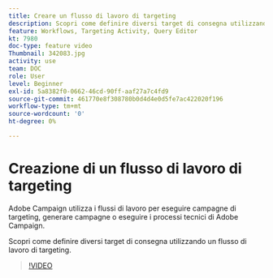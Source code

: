 ```yaml
---
title: Creare un flusso di lavoro di targeting
description: Scopri come definire diversi target di consegna utilizzando un flusso di lavoro di targeting.
feature: Workflows, Targeting Activity, Query Editor
kt: 7980
doc-type: feature video
Thumbnail: 342083.jpg
activity: use
team: DOC
role: User
level: Beginner
exl-id: 5a8382f0-0662-46cd-90ff-aaf27a7c4fd9
source-git-commit: 461770e8f308780b0d4d4e0d5fe7ac422020f196
workflow-type: tm+mt
source-wordcount: '0'
ht-degree: 0%

---
```


# Creazione di un flusso di lavoro di targeting

Adobe Campaign utilizza i flussi di lavoro per eseguire campagne di targeting, generare campagne o eseguire i processi tecnici di Adobe Campaign.

Scopri come definire diversi target di consegna utilizzando un flusso di lavoro di targeting.

>[!VIDEO](https://video.tv.adobe.com/v/342083?quality=12)
